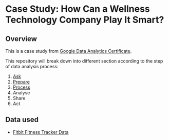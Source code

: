 # Case Study: How Can a Wellness Technology Company Play It Smart?

## Overview

This is a case study from [Google Data Analytics Certificate](https://grow.google/certificates/en_uk/certificates/data-analytics).

This repository will break down into different section according to the step of data analysis process:

1. [Ask](/Ask.md)
2. [Prepare](/Prepare.md)
3. [Process](/Process.md)
4. Analyse
5. Share
6. Act

## Data used

- [Fitbit Fitness Tracker Data](https://www.kaggle.com/datasets/arashnic/fitbit)
